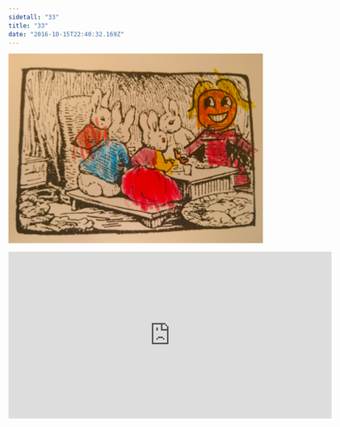 ```yaml
---
sidetall: "33"
title: "33"
date: "2016-10-15T22:40:32.169Z"
---
```


![GliseGeir Grevling & Herr Havre Rev](./Ola33.png)





<iframe src="https://docs.google.com/forms/d/e/1FAIpQLSdaU1qxlU76iRXUClnxtVycECOt0wqjnCQ8tT6mIzPJxbwDUg/viewform?embedded=true" width="640" height="330" frameborder="0" marginheight="0" marginwidth="0">Loading...</iframe>

